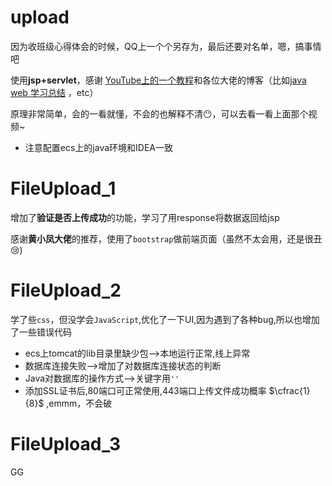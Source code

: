 #  upload

因为收班级心得体会的时候，QQ上一个个另存为，最后还要对名单，嗯，搞事情吧

使用**jsp+servlet**，感谢 [YouTube上的一个教程](https://www.youtube.com/watch?v=LeFCQR516_U&list=WL&index=2&t=1313s)和各位大佬的博客（比如[java web 学习总结](https://www.cnblogs.com/xdp-gacl/p/3729033.html) ，etc）

原理非常简单，会的一看就懂，不会的也解释不清:no_mouth:，可以去看一看上面那个视频~

+  注意配置ecs上的java环境和IDEA一致

#  FileUpload_1

增加了**验证是否上传成功**的功能，学习了用response将数据返回给jsp

感谢**黄小凤大佬**的推荐，使用了`bootstrap`做前端页面（虽然不太会用，还是很丑:cry:)

#  FileUpload_2

学了些`css`，但没学会`JavaScript`,优化了一下UI,因为遇到了各种bug,所以也增加了一些错误代码



+ ecs上tomcat的lib目录里缺少包-->本地运行正常,线上异常
+ 数据库连接失败-->增加了对数据库连接状态的判断
+ Java对数据库的操作方式-->关键字用`''`
+ 添加SSL证书后,80端口可正常使用,443端口上传文件成功概率 $\cfrac{1}{8}$ ,emmm，不会破

#  FileUpload_3

GG

